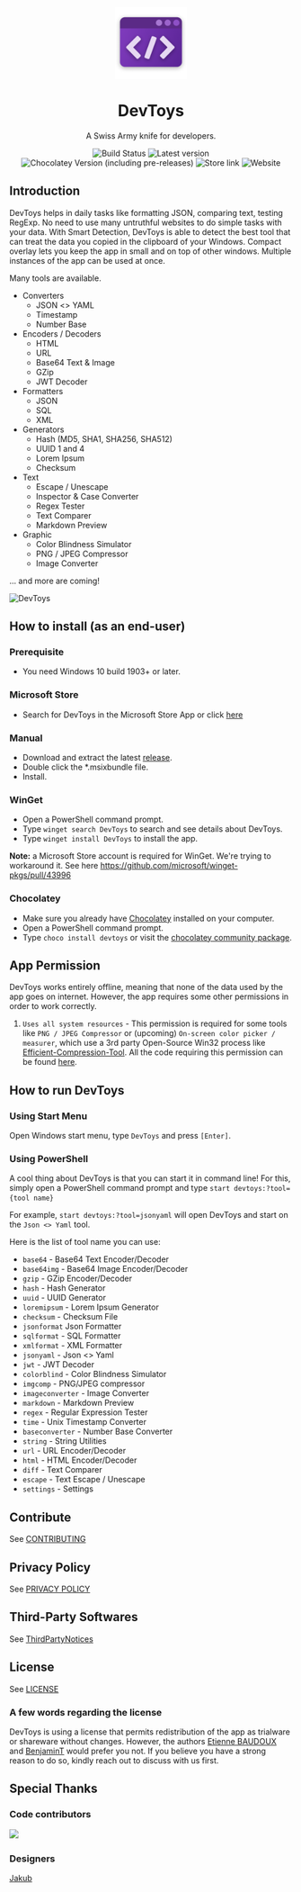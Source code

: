 <p align="center">
  <img width="128" align="center" src="/assets/logo/300x300.png">
</p>
<h1 align="center">
  DevToys
</h1>
<p align="center">
  A Swiss Army knife for developers.
</p>
<p align="center">
  <a style="text-decoration:none" href="https://etienne-baudoux.visualstudio.com/DevToys/_build?definitionId=19&branchName=main" target="_blank">
    <img src="https://etienne-baudoux.visualstudio.com/DevToys/_apis/build/status/DevToys?branchName=main" alt="Build Status" />
  </a>
  <a style="text-decoration:none" href="https://github.com/veler/DevToys/releases" target="_blank">
    <img src="https://img.shields.io/github/release/veler/devtoys.svg?label=Latest%20version" alt="Latest version" />
  </a>
  <a style="text-decoration:none" href="https://community.chocolatey.org/packages/devtoys" target="_blank">
  <img src="https://img.shields.io/chocolatey/v/devtoys?include_prereleases" alt="Chocolatey Version (including pre-releases)">
  </a>
  <a style="text-decoration:none" href="https://www.microsoft.com/store/apps/9PGCV4V3BK4W" target="_blank">
    <img src="https://img.shields.io/badge/Microsoft%20Store-Download-brightgreen" alt="Store link" />
  </a>
  <a style="text-decoration:none" href="https://devtoys.app" target="_blank">
    <img src="https://img.shields.io/badge/Website-devtoys.app-blue" alt="Website" />
  </a>
</p>

## Introduction

DevToys helps in daily tasks like formatting JSON, comparing text, testing RegExp. No need to use many untruthful websites to do simple tasks with your data. With Smart Detection, DevToys is able to detect the best tool that can treat the data you copied in the clipboard of your Windows. Compact overlay lets you keep the app in small and on top of other windows. Multiple instances of the app can be used at once.

Many tools are available.
- Converters
  - JSON <> YAML
  - Timestamp
  - Number Base
- Encoders / Decoders
  - HTML
  - URL
  - Base64 Text & Image
  - GZip
  - JWT Decoder
- Formatters
  - JSON
  - SQL
  - XML
- Generators
  - Hash (MD5, SHA1, SHA256, SHA512)
  - UUID 1 and 4
  - Lorem Ipsum
  - Checksum
- Text
  - Escape / Unescape
  - Inspector & Case Converter
  - Regex Tester
  - Text Comparer
  - Markdown Preview
- Graphic
  - Color Blindness Simulator
  - PNG / JPEG Compressor
  - Image Converter

... and more are coming!

![DevToys](/assets/screenshots/1.png)

## How to install (as an end-user)

### Prerequisite
- You need Windows 10 build 1903+ or later.

### Microsoft Store
- Search for DevToys in the Microsoft Store App or click [here](https://www.microsoft.com/store/apps/9PGCV4V3BK4W)

### Manual

- Download and extract the latest [release](https://github.com/veler/DevToys/releases).
- Double click the *.msixbundle file.
- Install.

### WinGet
- Open a PowerShell command prompt.
- Type `winget search DevToys` to search and see details about DevToys.
- Type `winget install DevToys` to install the app.

__Note:__ a Microsoft Store account is required for WinGet. We're trying to workaround it. See here https://github.com/microsoft/winget-pkgs/pull/43996

### Chocolatey
- Make sure you already have [Chocolatey](https://chocolatey.org/) installed on your computer.
- Open a PowerShell command prompt.
- Type `choco install devtoys` or visit the [chocolatey community package](https://community.chocolatey.org/packages/devtoys/).

## App Permission

DevToys works entirely offline, meaning that none of the data used by the app goes on internet. However, the app requires some other permissions in order to work correctly.
1. `Uses all system resources` - This permission is required for some tools like `PNG / JPEG Compressor` or (upcoming) `On-screen color picker / measurer`, which use a 3rd party Open-Source Win32 process like [Efficient-Compression-Tool](https://github.com/fhanau/Efficient-Compression-Tool).
All the code requiring this permission can be found [here](https://github.com/veler/DevToys/tree/main/src/dev/impl/DevToys.OutOfProcService).

## How to run DevToys

### Using Start Menu
Open Windows start menu, type `DevToys` and press `[Enter]`.

### Using PowerShell

A cool thing about DevToys is that you can start it in command line! For this, simply open a PowerShell command prompt and type
`start devtoys:?tool={tool name}`

For example, `start devtoys:?tool=jsonyaml` will open DevToys and start on the `Json <> Yaml` tool.

Here is the list of tool name you can use:
- `base64` - Base64 Text Encoder/Decoder
- `base64img` - Base64 Image Encoder/Decoder
- `gzip` - GZip Encoder/Decoder
- `hash` - Hash Generator
- `uuid` - UUID Generator
- `loremipsum` - Lorem Ipsum Generator
- `checksum` - Checksum File
- `jsonformat` Json Formatter
- `sqlformat` - SQL Formatter
- `xmlformat` - XML Formatter
- `jsonyaml` - Json <> Yaml
- `jwt` - JWT Decoder
- `colorblind` - Color Blindness Simulator
- `imgcomp` - PNG/JPEG compressor
- `imageconverter` - Image Converter
- `markdown` - Markdown Preview
- `regex` - Regular Expression Tester
- `time` - Unix Timestamp Converter
- `baseconverter` - Number Base Converter
- `string` - String Utilities
- `url` - URL Encoder/Decoder
- `html` - HTML Encoder/Decoder
- `diff` - Text Comparer
- `escape` - Text Escape / Unescape
- `settings` - Settings

## Contribute
See [CONTRIBUTING](CONTRIBUTING.md)

## Privacy Policy
See [PRIVACY POLICY](PRIVACY-POLICY.md)

## Third-Party Softwares

See [ThirdPartyNotices](THIRD-PARTY-NOTICES.md)

## License

See [LICENSE](LICENSE.md)

### A few words regarding the license

DevToys is using a license that permits redistribution of the app as trialware or shareware without changes. However, the authors [Etienne BAUDOUX](https://github.com/veler) and [BenjaminT](https://github.com/btiteux) would prefer you not. If you believe you have a strong reason to do so, kindly reach out to discuss with us first.

## Special Thanks

### Code contributors
<a href="https://github.com/veler/devtoys/graphs/contributors">
  <img src="https://contrib.rocks/image?repo=veler/devtoys" />
</a>

### Designers
[Jakub](https://github.com/AlurDesign)
